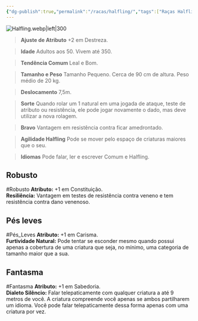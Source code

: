 ```yaml
---
{"dg-publish":true,"permalink":"/racas/halfling/","tags":["Raças Halfling"]}
---
```



![Halfling.webp|left|300](/img/user/Arquivos/Halfling.webp)

> **Ajuste de Atributo**
> +2 em Destreza.  

> **Idade**
> Adultos aos 50. Vivem até 350.  

> **Tendência Comum**
> Leal e Bom.  

> **Tamanho e Peso**
> Tamanho Pequeno. Cerca de 90 cm de altura. Peso médio de 20 kg.  

> **Deslocamento**
> 7,5m.  

> **Sorte**
> Quando rolar um 1 natural em uma jogada de ataque, teste de atributo ou resistência, ele pode jogar novamente o dado, mas deve utilizar a nova rolagem.  

> **Bravo**
> Vantagem em resistência contra ficar amedrontado.  

> **Agilidade Halfling**
> Pode se mover pelo espaço de criaturas maiores que o seu.  

> **Idiomas**
> Pode falar, ler e escrever Comum e Halfling.

## Robusto
#Robusto
**Atributo:** +1 em Constituição.  
**Resiliência:** Vantagem em testes de resistência contra veneno e tem resistência contra dano venenoso.

## Pés leves
#Pés_Leves
**Atributo:** +1 em Carisma.  
**Furtividade Natural:** Pode tentar se esconder mesmo quando possui apenas a cobertura de uma criatura que seja, no mínimo, uma categoria de tamanho maior que a sua.

## Fantasma
#Fantasma
**Atributo:** +1 em Sabedoria.  
**Dialeto Silêncio:** Falar telepaticamente com qualquer criatura a até 9 metros de você. A criatura compreende você apenas se ambos partilharem um idioma. Você pode falar telepaticamente dessa forma apenas com uma criatura por vez.
